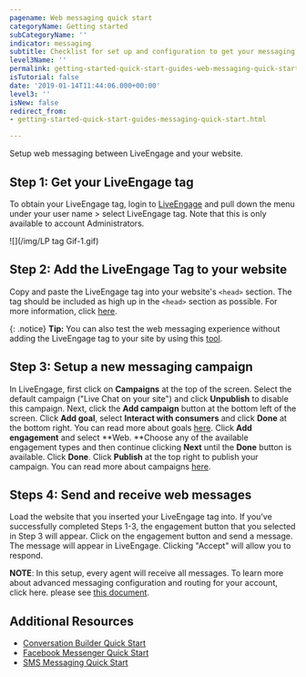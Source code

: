 ```yaml
---
pagename: Web messaging quick start
categoryName: Getting started
subCategoryName: ''
indicator: messaging
subtitle: Checklist for set up and configuration to get your messaging program running
level3Name: ''
permalink: getting-started-quick-start-guides-web-messaging-quick-start.html
isTutorial: false
date: '2019-01-14T11:44:06.000+00:00'
level3: ''
isNew: false
redirect_from:
- getting-started-quick-start-guides-messaging-quick-start.html

---
```

Setup web messaging between LiveEngage and your website.

## Step 1: Get your LiveEngage tag

To obtain your LiveEngage tag, login to [LiveEngage](https://authentication.liveperson.net/) and pull down the menu under your user name > select LiveEngage tag. Note that this is only available to account Administrators.

![](/img/LP tag Gif-1.gif)

## Step 2: Add the LiveEngage Tag to your website

Copy and paste the LiveEngage tag into your website's `<head>` section. The tag should be included as high up in the `<head>` section as possible. For more information, click [here](https://knowledge.liveperson.com/getting-started-add-the-liveperson-tag-to-your-website.html).

{: .notice} 
**Tip:** You can also test the web messaging experience without adding the LiveEngage tag to your site by using this [tool](https://developers.liveperson.io/web-messaging/).

## Step 3: Setup a new messaging campaign

In LiveEngage, first click on **Campaigns** at the top of the screen. Select the default campaign ("Live Chat on your site") and click **Unpublish** to disable this campaign. Next, click the **Add campaign** button at the bottom left of the screen. Click **Add goal**, select **Interact with consumers** and click **Done** at the bottom right. You can read more about goals [here](https://knowledge.liveperson.com/contact-center-management-campaigns-campaign-goals.html). Click **Add engagement** and select **Web. **Choose any of the available engagement types and then continue clicking **Next** until the **Done** button is available. Click **Done**. Click **Publish** at the top right to publish your campaign. You can read more about campaigns [here](https://knowledge.liveperson.com/contact-center-management-campaigns-campaigns-overview.html).

## Steps 4: Send and receive web messages

Load the website that you inserted your LiveEngage tag into. If you’ve successfully completed Steps 1-3, the engagement button that you selected in Step 3 will appear. Click on the engagement button and send a message. The message will appear in LiveEngage. Clicking "Accept" will allow you to respond.

**NOTE**: In this setup, every agent will receive all messages. To learn more about advanced messaging configuration and routing for your account, click here. please see [this document](https://knowledge.liveperson.com/getting-started-getting-started-with-messaging.html).

## Additional Resources

* [Conversation Builder Quick Start](https://knowledge.liveperson.com/getting-started-quick-start-guides-bots-quick-start.html)
* [Facebook Messenger Quick Start](https://knowledge.liveperson.com/getting-started-quick-start-guides-facebook-messenger-quick-start.html)
* [SMS Messaging Quick Start](https://knowledge.liveperson.com/getting-started-quick-start-guides-twilio-sms-quick-start.html)